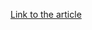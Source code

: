 [Link to the article](https://www.akamai.com/blog/security/guardicore-4-helpful-features-for-centra-users)

